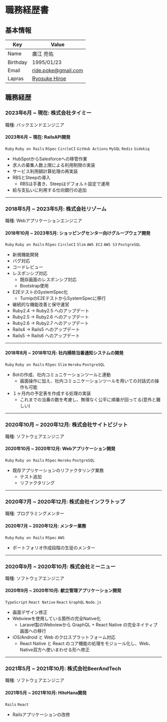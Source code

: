 # 職務経歴書

## 基本情報
|Key|Value|
|---|---|
|Name|廣江 亮佑|
|Birthday|1995/01/23|
|Email|ride.poke@gmail.com|
|Lapras|[Ryosuke Hiroe](https://lapras.com/public/8JZAO37)|

<!--
|GitHub|[@rhiroe](https://github.com/rhiroe)|
|Twitter|[@buta_botti](https://twitter.com/buta_botti)|
|Qiita|[@rhiroe](https://qiita.com/rhiroe)|
|Blog|[Gitpress](https://gitpress.io/@rhiroe/)|
|Community|[Okayama.rb](https://okaruby.connpass.com/)|
-->

<!-- 
## スキルセット

|言語|レベル|
|---|---|
|HTML|実務|
|CSS|実務|
|Ruby|実務|
|JavaScript|実務|
|TypeScript|趣味|
|Go|趣味|
|C#|趣味|

|フレームワーク|レベル|
|---|---|
|Ruby on Rails|実務|
|Hanami|趣味|
|React|趣味|
|React Native|趣味|
|Unity|趣味|

|その他|レベル|
|---|---|
|Git|実務|
|RSpec|実務|
|Slim|実務|
|CircleCI|実務|
|GitHubActions|実務|
|Docker|実務|
|PostgreSQL|実務|
|MySQL|実務|
|GraphQL|趣味|
-->

## 職務経歴

### 2023年6月 ~ 現在: 株式会社タイミー

職種: バックエンドエンジニア

#### 2023年6月 ~ 現在: RailsAPI開発

`Ruby` `Ruby on Rails` `RSpec` `CircleCI` `GitHub Actions` `MySQL` `Redis` `Sidekiq`

- HubSpotからSalesforceへの移管作業
- 求人の募集人数上限による利用制限の実装
- サービス利用額計算処理の再実装
- RBSとSteepの導入
  - RBSは手書き、Steepはデフォルト設定で運用
- 給与支払いに利用する仕向銀行の追加

---

### 2018年5月 ~ 2023年5月: 株式会社リゾーム

職種: Webアプリケーションエンジニア

#### 2018年10月 ~ 2023年5月: ショッピングセンター向けグループウェア開発

`Ruby` `Ruby on Rails` `RSpec` `CircleCI` `Slim` `AWS EC2` `AWS S3` `PostgreSQL`

- 新規機能開発
- バグ対応
- コードレビュー
- レスポンシブ対応
  - 既存画面のレスポンシブ対応
  - Bootstrap使用
- E2EテストのSystemSpec化
  - TurnipのE2EテストからSystemSpecに移行
- 継続的な機能改善と保守運営
- Ruby2.4 -> Ruby2.5 へのアップデート
- Ruby2.5 -> Ruby2.6 へのアップデート
- Ruby2.6 -> Ruby2.7 へのアップデート
- Rails4 -> Rails5 へのアップデート
- Rails5 -> Rails6 へのアップデート

---

#### 2018年8月 ~ 2018年12月: 社内掃除当番通知システムの開発

`Ruby` `Ruby on Rails` `RSpec` `Slim` `Heroku` `PostgreSQL`

- Botの作成、社内コミュニケーションツールと連動
  - 画面操作に加え、社内コミュニケーションツールを用いての対話式の操作も可能
- １ヶ月内の予定表を作成する処理の実装
  - これまでの当番の数を考慮し、無理なく公平に順番が回ってる(意外と難しい)

---

### 2020年10月 ~ 2020年12月: 株式会社サイトビジット

職種: ソフトウェアエンジニア

#### 2020年10月 ~ 2020年12月: Webアプリケーション開発

`Ruby` `Ruby on Rails` `RSpec` `Heroku` `PostgreSQL`

- 既存アプリケーションのリファクタリング業務
  - テスト追加
  - リファクタリング

---

### 2020年7月 ~ 2020年12月: 株式会社インフラトップ

職種: プログラミングメンター

#### 2020年7月 ~ 2020年12月: メンター業務

`Ruby` `Ruby on Rails` `RSpec` `AWS`

- ポートフォリオ作成段階の生徒のメンター

---

### 2020年9月 ~ 2020年10月: 株式会社ミーニュー

職種: ソフトウェアエンジニア

#### 2020年9月 ~ 2020年10月: 献立管理アプリケーション開発

`TypeScript` `React Native` `React` `GraphQL` `Node.js`

- 画面デザイン修正
- Webviewを使用している箇所の完全Native化
  - Laravel製のWebviewから GraphQL + React Native の完全ネイティブ画面への移行
- iOS/Android と Web のクロスプラットフォーム対応
  - React Native と React のコア機能の処理をモジュール化し、Web、Native双方へ使いまわせる形へ修正

---

### 2021年5月 ~ 2021年10月: 株式会社BeerAndTech

職種: ソフトウェアエンジニア

#### 2021年5月 ~ 2021年10月: HitoHana開発

`Rails` `React`

- Railsアプリケーションの改修

<!--
### 課外活動
#### 参加コミュニティー
- [Okayama.rb](https://okaruby.connpass.com/)
#### 登壇歴
- 2019/11/30 [合同勉強会 in 大都会岡山 -2019 Winter-](https://gbdaitokai.connpass.com/event/145272/)  
  未経験入社からの1年半
- 2020/2/29 [第22回 岡山Ruby, Ruby on Rails勉強会](https://okaruby.connpass.com/event/161062/)  
  パズルで学ぶRuby
- 2023/12/27 [すごい広島 IT初心者の会 \[81\] 忘年会](https://pycon-hiroshima.connpass.com/event/304186/)  
  スクラム開発におけるベロシティの扱い
#### 受賞歴
- 2019/11/30 合同勉強会 in 大都会岡山 -2019 Winter-  
  ベストスピーカー賞
-->
